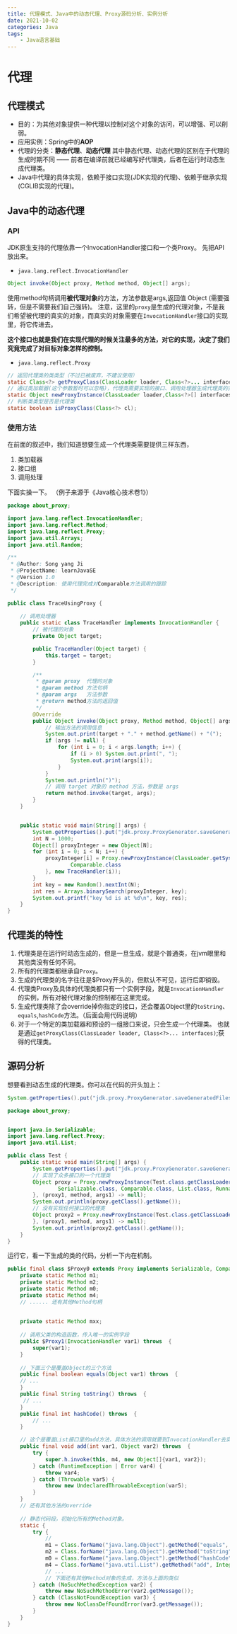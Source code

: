 ```yaml
---
title: 代理模式、Java中的动态代理、Proxy源码分析、实例分析
date: 2021-10-02
categories: Java
tags: 
	- Java语言基础 
---
```




# 代理
## 代理模式
+ 目的：为其他对象提供一种代理以控制对这个对象的访问，可以增强、可以削弱。
+ 应用实例：Spring中的**AOP**
+ 代理的分类：**静态代理**、**动态代理**
其中静态代理、动态代理的区别在于代理的生成时期不同 —— 前者在编译前就已经编写好代理类，后者在运行时动态生成代理类。
+ Java中代理的具体实现，依赖于接口实现(JDK实现的代理)、依赖于继承实现(CGLIB实现的代理)。

## Java中的动态代理

### API
JDK原生支持的代理依靠一个InvocationHandler接口和一个类Proxy。
先把API放出来。

+ `java.lang.reflect.InvocationHandler`
```java
Object invoke(Object proxy, Method method, Object[] args);
```
使用method句柄调用**被代理对象**的方法，方法参数是args,返回值 Object
(需要强转，但是不需要我们自己强转)。
注意，这里的`proxy`是生成的代理对象，不是我们希望被代理的真实的对象，而真实的对象需要在`InvocationHandler`接口的实现里，将它传进去。

**这个接口也就是我们在实现代理的时候关注最多的方法，对它的实现，决定了我们究竟完成了对目标对象怎样的控制。**

+ `java.lang.reflect.Proxy`
```java
// 返回代理类的类类型（不过已被废弃，不建议使用）
static Class<?> getProxyClass(ClassLoader loader, Class<?>... interfaces);
// 通过类加载器(这个参数暂时可以忽略)，代理类需要实现的接口、调用处理器生成代理类的实例
static Object newProxyInstance(ClassLoader loader,Class<?>[] interfaces ,InvocationHandler handler)
// 判断类类型是否是代理类
static boolean isProxyClass(Class<?> cl);
```

### 使用方法
在前面的叙述中，我们知道想要生成一个代理类需要提供三样东西，
1. 类加载器
2. 接口组
3. 调用处理

下面实操一下。
（例子来源于《Java核心技术卷1》）
```java
package about_proxy;

import java.lang.reflect.InvocationHandler;
import java.lang.reflect.Method;
import java.lang.reflect.Proxy;
import java.util.Arrays;
import java.util.Random;

/**
 * @Author: Song yang Ji
 * @ProjectName: learnJavaSE
 * @Version 1.0
 * @Description: 使用代理完成对Comparable方法调用的跟踪
 */

public class TraceUsingProxy {
		
	// 调用处理器	
    public static class TraceHandler implements InvocationHandler {
        // 被代理的对象
        private Object target;

        public TraceHandler(Object target) {
            this.target = target;
        }

        /**
         * @param proxy  代理的对象
         * @param method 方法句柄
         * @param args   方法参数
         * @return method方法的返回值
         */
        @Override
        public Object invoke(Object proxy, Method method, Object[] args) throws Throwable {
            // 输出方法的调用信息
            System.out.print(target + "." + method.getName() + "(");
            if (args != null) {
                for (int i = 0; i < args.length; i++) {
                    if (i > 0) System.out.print(", ");
                    System.out.print(args[i]);
                }
            }
            System.out.println(")");
            // 调用 target 对象的 method 方法，参数是 args
            return method.invoke(target, args);
        }
    }


    public static void main(String[] args) {
        System.getProperties().put("jdk.proxy.ProxyGenerator.saveGeneratedFiles", "true");
        int N = 1000;
        Object[] proxyInteger = new Object[N];
        for (int i = 0; i < N; i++) {
            proxyInteger[i] = Proxy.newProxyInstance(ClassLoader.getSystemClassLoader(), new Class[]{
                    Comparable.class
            }, new TraceHandler(i));
        }
        int key = new Random().nextInt(N);
        int res = Arrays.binarySearch(proxyInteger, key);
        System.out.printf("key %d is at %d\n", key, res);
    }
}
```

## 代理类的特性
1. 代理类是在运行时动态生成的，但是一旦生成，就是个普通类，在jvm眼里和其他类没有任何不同。
2. 所有的代理类都继承自`Proxy`。
3. 生成的代理类的名字往往是$Proxy开头的，但默认不可见，运行后即销毁。
4. 代理类Proxy及具体的代理类都只有一个实例字段，就是`InvocationHandler`的实例，所有对被代理对象的控制都在这里完成。
5. 生成代理类除了会override掉你指定的接口，还会覆盖Object里的`toString`、`equals`,`hashCode`方法。（后面会用代码说明）
6. 对于一个特定的类加载器和预设的一组接口来说，只会生成一个代理类。
也就是通过`getProxyClass(ClassLoader loader, Class<?>... interfaces)`;获得的代理类。

## 源码分析
想要看到动态生成的代理类。你可以在代码的开头加上：
```java
System.getProperties().put("jdk.proxy.ProxyGenerator.saveGeneratedFiles", "true");
```

```java
package about_proxy;


import java.io.Serializable;
import java.lang.reflect.Proxy;
import java.util.List;

public class Test {
    public static void main(String[] args) {
        System.getProperties().put("jdk.proxy.ProxyGenerator.saveGeneratedFiles", "true");
		// 实现了众多接口的一个代理类
        Object proxy = Proxy.newProxyInstance(Test.class.getClassLoader(), new Class[]{
                Serializable.class, Comparable.class, List.class, Runnable.class
        }, (proxy1, method, args1) -> null);
        System.out.println(proxy.getClass().getName());
		// 没有实现任何接口的代理类
        Object proxy2 = Proxy.newProxyInstance(Test.class.getClassLoader(), new Class[]{
        }, (proxy1, method, args1) -> null);
        System.out.println(proxy2.getClass().getName());
    }
}
```

运行它，看一下生成的类的代码，分析一下内在机制。

```java
public final class $Proxy0 extends Proxy implements Serializable, Comparable, List, Runnable  {
    private static Method m1;
    private static Method m2;
    private static Method m0;
    private static Method m4;
    // ...... 还有其他Method句柄
    
    
    private static Method mxx;
	
	// 调用父类的构造函数，传入唯一的实例字段
    public $Proxy1(InvocationHandler var1) throws  {
        super(var1);
    }
	
	// 下面三个是覆盖Object的三个方法
    public final boolean equals(Object var1) throws  {
    // ...
    }
    public final String toString() throws  {
     // ...
    }
    public final int hashCode() throws  {
		// ...
    }

	// 这个是覆盖List接口里的add方法，具体方法的调用就要到InvocationHandler去实现
	public final void add(int var1, Object var2) throws  {
        try {
            super.h.invoke(this, m4, new Object[]{var1, var2});
        } catch (RuntimeException | Error var4) {
            throw var4;
        } catch (Throwable var5) {
            throw new UndeclaredThrowableException(var5);
        }
    }
	// 还有其他方法的override
	
	// 静态代码段，初始化所有的Method对象。
    static {
        try {
        	// 
            m1 = Class.forName("java.lang.Object").getMethod("equals", Class.forName("java.lang.Object"));
            m2 = Class.forName("java.lang.Object").getMethod("toString");
            m0 = Class.forName("java.lang.Object").getMethod("hashCode");
            m4 = Class.forName("java.util.List").getMethod("add", Integer.TYPE, Class.forName("java.lang.Object"));
            // ... 
            // 下面还有其他Method对象的生成，方法与上面的类似
        } catch (NoSuchMethodException var2) {
            throw new NoSuchMethodError(var2.getMessage());
        } catch (ClassNotFoundException var3) {
            throw new NoClassDefFoundError(var3.getMessage());
        }
    }
}
```

